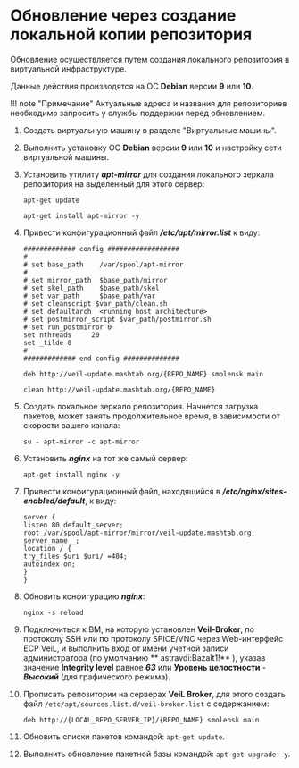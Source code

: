 # Обновление через создание локальной копии репозитория

Обновление осуществляется путем создания локального репозитория в виртуальной инфраструктуре.

Данные действия производятся на ОС **Debian** версии **9** или **10**.


!!! note "Примечание"
    Актуальные адреса и названия для репозиториев необходимо запросить у службы поддержки перед обновлением.

1. Создать виртуальную машину в разделе "Виртуальные машины".
2. Выполнить установку ОС **Debian** версии **9** или **10** и настройку сети виртуальной машины.
3. Установить утилиту **_apt-mirror_** для создания локального зеркала репозитория на выделенный для этого сервер:
   
    `apt-get update`
   
    `apt-get install apt-mirror -y`
    
4. Привести конфигурационный файл **_/etc/apt/mirror.list_** к виду:
   
    `############# config ##################`    
    `#`  
    `# set base_path    /var/spool/apt-mirror`   
    `#`  
    `# set mirror_path  $base_path/mirror`  
    `# set skel_path    $base_path/skel`  
    `# set var_path     $base_path/var`  
    `# set cleanscript $var_path/clean.sh`  
    `# set defaultarch  <running host architecture>`    
    `# set postmirror_script $var_path/postmirror.sh`    
    `# set run_postmirror 0`  
    `set nthreads     20`  
    `set _tilde 0`  
    `#`  
    `############# end config ##############`    
    
    `deb http://veil-update.mashtab.org/{REPO_NAME} smolensk main`
    
    `clean http://veil-update.mashtab.org/{REPO_NAME}`
   
5. Создать локальное зеркало репозитория. Начнется загрузка пакетов, может занять продолжительное время, в зависимости от скорости вашего канала:
   
    `su - apt-mirror -c apt-mirror`
   
6. Установить **_nginx_** на тот же самый сервер:
   
    `apt-get install nginx -y`
   
7. Привести конфигурационный файл, находящийся в **_/etc/nginx/sites-enabled/default_**, к виду:
   
      `server {`    
       `listen 80 default_server;`      
        `root /var/spool/apt-mirror/mirror/veil-update.mashtab.org;`    
        `server_name _;`    
        `location / {`  
            `try_files $uri $uri/ =404;`  
            `autoindex on;`  
         `}`  
      `}`
    
   
8. Обновить конфигурацию **_nginx_**:
   
    ```
    nginx -s reload
    ```
   
9.  Подключиться к ВМ, на которую установлен **Veil-Broker**, по протоколу SSH или по протоколу SPICE/VNC через Web-интерфейс ECP VeiL, 
    и выполнить вход от имени учетной записи администратора (по умолчанию ** astravdi:Bazalt1!** ), указав значение **Integrity level** 
    равное **_63_** или **Уровень целостности** - **_Высокий_** (для графического режима).
10. Прописать репозитории на серверах **VeiL Broker**, для этого создать файл `/etc/apt/sources.list.d/veil-broker.list` с содержанием:
    
    ```
    deb http://{LOCAL_REPO_SERVER_IP}/{REPO_NAME} smolensk main
    ```
    
11. Обновить списки пакетов командой: `apt-get update`.
12. Выполнить обновление пакетной базы командой: `apt-get upgrade -y`.